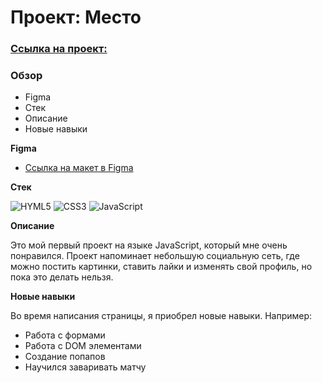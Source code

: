 # Проект: Место
### [Ссылка на проект:]()
### Обзор

* Figma
* Стек
* Описание
* Новые навыки

**Figma**

* [Ссылка на макет в Figma](https://www.figma.com/file/2cn9N9jSkmxD84oJik7xL7/JavaScript.-Sprint-4?node-id=0%3A1)

**Стек**

![HYML5](https://img.shields.io/badge/HTML5-E34F26?style=for-the-badge&logo=html5&logoColor=white) ![CSS3](https://img.shields.io/badge/CSS3-1572B6?style=for-the-badge&logo=css3&logoColor=white) ![JavaScript](https://img.shields.io/badge/JavaScript-323330?style=for-the-badge&logo=javascript&logoColor=F7DF1E) 

**Описание**

Это мой первый проект на языке JavaScript, который мне очень понравился. Проект напоминает небольшую социальную сеть, где можно постить картинки, ставить лайки и изменять свой профиль, но пока это делать нельзя.

**Новые навыки**

Во время написания страницы, я приобрел новые навыки. Например:
* Работа с формами
* Работа с DOM элементами
* Создание попапов
* Научился заваривать матчу
